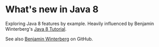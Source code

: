 # What's new in Java 8

Exploring Java 8 features by example.
Heavily influenced by Benjamin Winterberg's [Java 8 Tutorial](http://winterbe.com/posts/2014/03/16/java-8-tutorial/).

See also [Benjamin Winterberg](https://github.com/winterbe/java8-tutorial) on GitHub.


